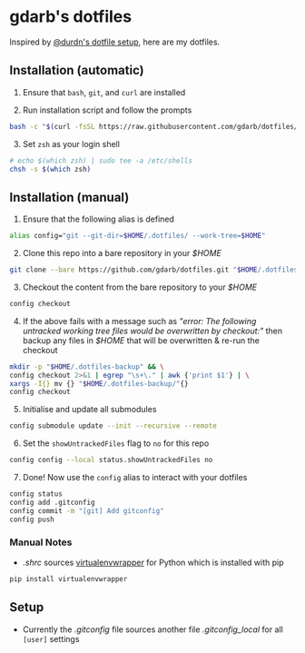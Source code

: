 # gdarb's dotfiles

Inspired by [@durdn's dotfile setup](https://www.atlassian.com/git/tutorials/dotfiles), here are my dotfiles.

## Installation (automatic)

1. Ensure that `bash`, `git`, and `curl` are installed

2. Run installation script and follow the prompts

```sh
bash -c "$(curl -fsSL https://raw.githubusercontent.com/gdarb/dotfiles/master/.bin/install.sh)"
```

3. Set `zsh` as your login shell

```sh
# echo $(which zsh) | sudo tee -a /etc/shells
chsh -s $(which zsh)
```

## Installation (manual)

1. Ensure that the following alias is defined

```sh
alias config="git --git-dir=$HOME/.dotfiles/ --work-tree=$HOME"
```

2. Clone this repo into a bare repository in your _$HOME_

```sh
git clone --bare https://github.com/gdarb/dotfiles.git "$HOME/.dotfiles"
```

3. Checkout the content from the bare repository to your _$HOME_

```sh
config checkout
```

4. If the above fails with a message such as _"error: The following untracked working tree files would be overwritten by checkout:"_ then backup any files in _$HOME_ that will be overwritten & re-run the checkout

```sh
mkdir -p "$HOME/.dotfiles-backup" && \
config checkout 2>&1 | egrep "\s+\." | awk {'print $1'} | \
xargs -I{} mv {} "$HOME/.dotfiles-backup/"{}
config checkout
```

5. Initialise and update all submodules

```sh
config submodule update --init --recursive --remote
```

6. Set the `showUntrackedFiles` flag to `no` for this repo

```sh
config config --local status.showUntrackedFiles no
```

7. Done! Now use the `config` alias to interact with your dotfiles

```sh
config status
config add .gitconfig
config commit -m "[git] Add gitconfig"
config push
```

### Manual Notes

* _.shrc_ sources [virtualenvwrapper](https://pypi.org/project/virtualenvwrapper/) for Python which is installed with pip

```sh
pip install virtualenvwrapper
```

## Setup

* Currently the _.gitconfig_ file sources another file _.gitconfig_local_ for all `[user]` settings
